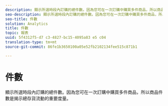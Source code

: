 ```yaml
---
description: 顯示所選時段內訂購的總件數。因為您可在一次訂購中購買多件商品，所以商品件數是揭示總存貨流動的重要量度。
seo-description: 顯示所選時段內訂購的總件數。因為您可在一次訂購中購買多件商品，所以商品件數是揭示總存貨流動的重要量度。
seo-title: 件數
solution: Analytics
title: 件數
topic: 報表
uuid: 5f4312f5-d7 c3-4827-bc15-4095a83 e5 c04
translation-type: tm+mt
source-git-commit: 86fe1b3650100a05e52fb2102134fee515c871b1

---
```



# 件數

顯示所選時段內訂購的總件數。因為您可在一次訂購中購買多件商品，所以商品件數是揭示總存貨流動的重要度量。

